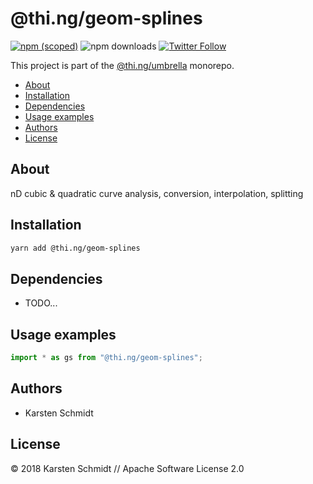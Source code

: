 # @thi.ng/geom-splines

[![npm (scoped)](https://img.shields.io/npm/v/@thi.ng/geom-splines.svg)](https://www.npmjs.com/package/@thi.ng/geom-splines)
![npm downloads](https://img.shields.io/npm/dm/@thi.ng/geom-splines.svg)
[![Twitter Follow](https://img.shields.io/twitter/follow/thing_umbrella.svg?style=flat-square&label=twitter)](https://twitter.com/thing_umbrella)

This project is part of the
[@thi.ng/umbrella](https://github.com/thi-ng/umbrella/) monorepo.

<!-- TOC depthFrom:2 depthTo:3 -->

- [About](#about)
- [Installation](#installation)
- [Dependencies](#dependencies)
- [Usage examples](#usage-examples)
- [Authors](#authors)
- [License](#license)

<!-- /TOC -->

## About

nD cubic & quadratic curve analysis, conversion, interpolation, splitting

## Installation

```bash
yarn add @thi.ng/geom-splines
```

## Dependencies

- TODO...

## Usage examples

```ts
import * as gs from "@thi.ng/geom-splines";
```

## Authors

- Karsten Schmidt

## License

&copy; 2018 Karsten Schmidt // Apache Software License 2.0
